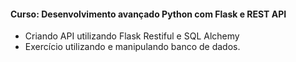 #### Curso: Desenvolvimento avançado Python com Flask e REST API
- Criando API utilizando Flask Restiful e SQL Alchemy
- Exercício utilizando e manipulando banco de dados.